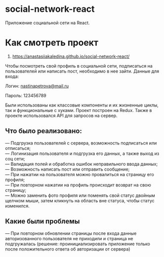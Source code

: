 # social-network-react
Приложение социальной сети на React. 

# Как смотреть проект

1. https://anastasiiakaledina.github.io/social-network-react/

Чтобы посмотреть свой профиль в социальной сети, подписаться на пользователей или написать пост, необходимо в нее зайти. Данные для входа:

Логин: nastinapetrova@mail.ru 

Пароль: 123456789

Были использованы как классовые компоненты и их жизненные циклы, так и функциональные с хуками. Проект построен на Redux. Также в проекте использовался API для запросов на сервер.

## Что было реализовано:
— Подгрузка пользователей с сервера, возможность подписаться или отписаться;  
— Логинизация пользователя и подгрузка его данных, а также выход из соц сети;   
— Валидация полей и обработка ошибок неправильного ввода данных;  
— Возможность написать пост или отправить сообщение;  
— При нажатии на пользователя можно провалиться на страницу его профиля;  
— При повторном нажатии на профиль происходит возврат на свою страницу;  
— Можно заменить фото профиля или поменять свой статус двойным щелчком мыши, затем кликнуть на область вне статуса, чтобы статус изменился.  

## Какие были проблемы

— При повторном обновлении страницы после входа данные авторизованного пользователя не приходили и страница не подгружалась (решение: проинициализировать приложение только после положительного ответа об авторизации от сервера)
